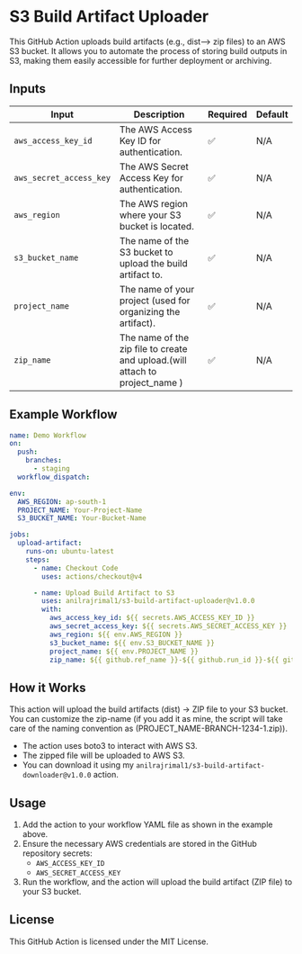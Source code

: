 
# S3 Build Artifact Uploader

This GitHub Action uploads build artifacts (e.g., dist--> zip files) to an AWS S3 bucket. It allows you to automate the process of storing build outputs in S3, making them easily accessible for further deployment or archiving.

## Inputs

| **Input**              | **Description**                                                              | **Required** | **Default** |
|------------------------|------------------------------------------------------------------------------|--------------|-------------|
| `aws_access_key_id`     | The AWS Access Key ID for authentication.                                    | ✅            | N/A         |
| `aws_secret_access_key` | The AWS Secret Access Key for authentication.                                | ✅            | N/A         |
| `aws_region`            | The AWS region where your S3 bucket is located.                              | ✅            | N/A         |
| `s3_bucket_name`        | The name of the S3 bucket to upload the build artifact to.                    | ✅            | N/A         |
| `project_name`          | The name of your project (used for organizing the artifact).                 | ✅            | N/A         |
| `zip_name`              | The name of the zip file to create and upload.(will attach to project_name )                                | ✅            | N/A         |

## Example Workflow

```yaml
name: Demo Workflow
on:
  push:
    branches:
      - staging
  workflow_dispatch:

env:
  AWS_REGION: ap-south-1
  PROJECT_NAME: Your-Project-Name
  S3_BUCKET_NAME: Your-Bucket-Name

jobs:
  upload-artifact:
    runs-on: ubuntu-latest
    steps:
      - name: Checkout Code
        uses: actions/checkout@v4

      - name: Upload Build Artifact to S3
        uses: anilrajrimal1/s3-build-artifact-uploader@v1.0.0
        with:
          aws_access_key_id: ${{ secrets.AWS_ACCESS_KEY_ID }}
          aws_secret_access_key: ${{ secrets.AWS_SECRET_ACCESS_KEY }}
          aws_region: ${{ env.AWS_REGION }}
          s3_bucket_name: ${{ env.S3_BUCKET_NAME }}
          project_name: ${{ env.PROJECT_NAME }}
          zip_name: ${{ github.ref_name }}-${{ github.run_id }}-${{ github.run_number }}.zip

```

## How it Works

This action will upload the build artifacts  (dist) -> ZIP file to your S3 bucket. You can customize the zip-name (if you add it as mine, the script will take care of the naming convention as (PROJECT_NAME-BRANCH-1234-1.zip)). 
- The action uses boto3 to interact with AWS S3.
- The zipped file will be uploaded to AWS S3.
- You can download it using my `anilrajrimal1/s3-build-artifact-downloader@v1.0.0` action.

## Usage

1. Add the action to your workflow YAML file as shown in the example above.
2. Ensure the necessary AWS credentials are stored in the GitHub repository secrets:
   - `AWS_ACCESS_KEY_ID`
   - `AWS_SECRET_ACCESS_KEY`
3. Run the workflow, and the action will upload the build artifact (ZIP file) to your S3 bucket.

## License
This GitHub Action is licensed under the MIT License.

